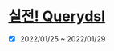 # [실전! Querydsl](https://www.inflearn.com/course/Querydsl-%EC%8B%A4%EC%A0%84/dashboard)

- [x] 2022/01/25 ~ 2022/01/29
